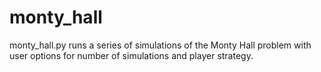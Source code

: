 # monty_hall
monty_hall.py runs a series of simulations of the Monty Hall problem with user options for number of simulations and player strategy.
